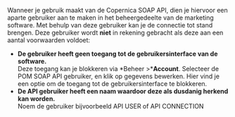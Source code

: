 Wanneer je gebruik maakt van de Copernica SOAP API, dien je hiervoor een
aparte gebruiker aan te maken in het beheergedeelte van de marketing
software. Met behulp van deze gebruiker kan je de connectie tot stand
brengen. Deze gebruiker wordt **niet** in rekening gebracht als deze aan
een aantal voorwaarden voldoet:

-   **De gebruiker heeft geen toegang tot de gebruikersinterface van de
    software.** \
     Deze toegang kan je blokkeren via *Beheer \>***Account**. Selecteer
    de POM SOAP API gebruiker, en klik op gegevens bewerken. Hier vind
    je een optie om de toegang tot de gebruikersinterface te blokkeren.
-   **De API gebruiker heeft een naam waardoor deze als dusdanig herkend
    kan worden.**\
     Noem de gebruiker bijvoorbeeld API USER of API CONNECTION

